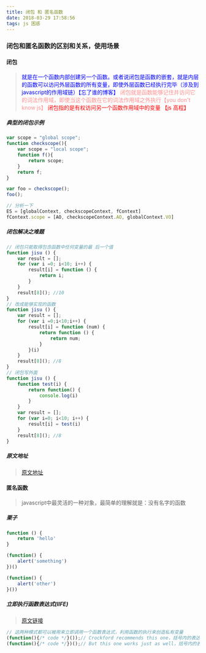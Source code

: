 ```yaml
---
title: 闭包 和 匿名函数
date: 2018-03-29 17:58:56
tags: js 困惑
---
```

### 闭包和匿名函数的区别和关系，使用场景

#### 闭包
> <font color="blue">就是在一个函数内部创建另一个函数。或者说闭包是函数的嵌套，就是内层的函数可以访问外层函数的所有变量，即使外层函数已经执行完毕（涉及到javascript的作用域链）【忘了谁的博客】</font>
  <font color="#ff9090">闭包就是函数能够记住并访问它的词法作用域，即使当这个函数在它的词法作用域之外执行【you don't know js】</font>
  <font color="red">闭包指的是有权访问另一个函数作用域中的变量 【js 高程】</font>

##### 典型的闭包示例
```javascript
var scope = "global scope";
function checkscope(){
    var scope = "local scope";
    function f(){
        return scope;
    }
    return f;
}

var foo = checkscope();
foo();

// 分析一下
ES = [globalContext, checkscopeContext, fContext]
fContext.scope = [AO, checkscopeContext.AO, globalContext.VO]
```
##### 闭包解决之难题
```javascript
// 闭包只能取得包含函数中任何变量的最 后一个值
function jisu () {
    var result = [];
    for (var i =0; i<10; i++) {
        result[i] = function () {
            return i;
        }
    }
    result[8](); //10
}
// 改成能够实现的函数
function jisu () {
    var result = [];
    for (var i =0;i<10;i++) {
        result[i] = function (num) {
            return function () {
                return num;
            }
        }(i)
    }
    result[8](); //8
}
// 闭包写外面
function jisu () {
    function test(i) {
        return function() {
            console.log(i)
        }
    }
    var result = [];
    for (var i=0; i<10; i++) {
        result[i] = test(i)
    }
    result[8](); //8
}
```
##### 原文地址
> [原文地址](https://github.com/mqyqingfeng/Blog/issues/9)

#### 匿名函数
> javascript中最灵活的一种对象，最简单的理解就是：没有名字的函数

##### 栗子
```javascript
function () {
    return 'hello'
}

(function() {
    alert('something')
})()

(function() {
    alert('other')
}())
```

##### 立即执行函数表达式(IIFE)
> [原文链接](https://segmentfault.com/a/1190000003985390)

```javascript
// 这两种模式都可以被用来立即调用一个函数表达式，利用函数的执行来创造私有变量
(function(){/* code */}());// Crockford recommends this one，括号内的表达式代表函数立即调用表达式
(function(){/* code */})();// But this one works just as well，括号内的表达式代表函数表达式
```
